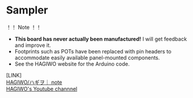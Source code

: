 # Sampler

！！ Note ！！

- **This board has never actually been manufactured!** I will get feedback and improve it.
- Footprints such as POTs have been replaced with pin headers to accommodate easily available panel-mounted components.
- See the HAGIWO website for the Arduino code.

[LINK]  
[HAGIWO/ハギヲ｜ note](https://note.com/solder_state)  
[HAGIWO's Youtube channnel](https://www.youtube.com/channel/UCxErrnnVNEAAXPZvQFwobQw)
